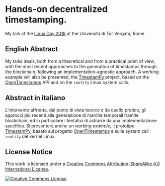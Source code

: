 # Hands-on decentralized timestamping.

My talk at the [Linux Day 2018](http://lug.uniroma2.it/ld18/) at the Università di Tor Vergata, Rome.

## English Abstract

My talks deals, both from a theoretical and from a practical point of view, with the most recent approaches to the generation of timestamps through the blockchain, following an implementation-agnostic approach. A working example will also be presented, the [TimestamPy](https://reale.me/timestampy/) project, based on the [OpenTimestamps](https://opentimestamps.org/) API and on the `inotify` Linux system calls.

## Abstract in italiano

L'intervento affronta, dal punto di vista teorico e da quello pratico, gli approcci più recenti alla generazione di marche temporali tramite blockchain, ed in particolare i tentativi di astrarre da una implementazione specifica. Si presenterà anche un *working example*, il prototipo [TimestamPy](https://reale.me/timestampy/), basato sul progetto [OpenTimestamps](https://opentimestamps.org/) e sulle system call `inotify` del kernel Linux.

## License Notice

This work is licensed under a <a rel="license" href="http://creativecommons.org/licenses/by-sa/4.0/">Creative Commons Attribution-ShareAlike 4.0 International License</a>.

<a rel="license" href="http://creativecommons.org/licenses/by-sa/4.0/"><img alt="Creative Commons License" style="border-width:0" src="https://i.creativecommons.org/l/by-sa/4.0/88x31.png" /></a>
